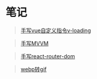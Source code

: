 # 笔记

> <a href="https://github.com/Ljsxx/note/tree/master/v-loading" target="_blank">手写vue自定义指令v-loading</a>

> <a href="https://github.com/Ljsxx/note/tree/master/MVVM" target="_blank">手写MVVM</a>

> <a href="https://github.com/Ljsxx/note/tree/master/react-router-dom" target="_blank">手写react-router-dom</a>

> <a href="https://github.com/Ljsxx/note/tree/master/py-webp2gif" target="_blank">webp转gif</a>
